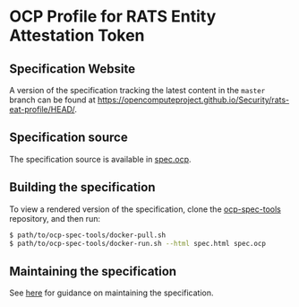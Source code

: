 # OCP Profile for RATS Entity Attestation Token

## Specification Website

A version of the specification tracking the latest content in the `master` branch can be found at https://opencomputeproject.github.io/Security/rats-eat-profile/HEAD/.

## Specification source

The specification source is available in [spec.ocp](./spec.ocp).

## Building the specification

To view a rendered version of the specification, clone the [ocp-spec-tools](https://github.com/opencomputeproject/ocp-spec-tools) repository, and then run:

```sh
$ path/to/ocp-spec-tools/docker-pull.sh
$ path/to/ocp-spec-tools/docker-run.sh --html spec.html spec.ocp
```

## Maintaining the specification

See [here](https://github.com/opencomputeproject/ocp-spec-tools/blob/main/README.md#tips-and-tricks) for guidance on maintaining the specification.
